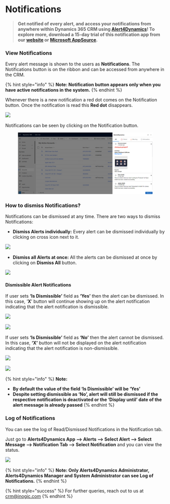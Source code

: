 # Notifications

> #### Get notified of every alert, and access your notifications from anywhere within Dynamics 365 CRM using [Alert4Dynamics](https://bit.ly/3C3EvY9)! To explore more, download a 15-day trial of this notification app from our [website](https://bit.ly/3C3EvY9) or [Microsoft AppSource](https://appsource.microsoft.com/en-gb/product/dynamics-365/inogic.alerts-4-dynamics-add-manage-schedule-notification?tab=Overview).

### View Notifications

Every alert message is shown to the users as **Notifications**. The Notifications button is on the ribbon and can be accessed from anywhere in the CRM.

{% hint style="info" %}
**Note: Notification button appears only when you have active notifications in the system.**&#x20;
{% endhint %}

Whenever there is a new notification a red dot comes on the Notification button. Once the notification is read this **Red dot** disappears.

![](../../.gitbook/assets/Noti\_1.png)

Notifications can be seen by clicking on the Notification button.

<figure><img src="../../.gitbook/assets/View and dismiss notifications (1).png" alt=""><figcaption></figcaption></figure>

### How to dismiss Notifications?

Notifications can be dismissed at any time. There are two ways to dismiss Notifications:

* **Dismiss Alerts individually:** Every alert can be dismissed individually by clicking on cross icon next to it.

![](../../.gitbook/assets/Noti\_3.png)

* **Dismiss all Alerts at once:** All the alerts can be dismissed at once by clicking on **Dismiss All** button.

![](../../.gitbook/assets/Noti\_4.png)

#### Dismissible Alert Notifications

If user sets **‘Is Dismissible’** field as **‘Yes’** then the alert can be dismissed. In this case, ‘**X**’ button will continue showing up on the alert notification indicating that the alert notification is dismissible.

![](<../../.gitbook/assets/Dismiss\_1 (1).png>)

![](../../.gitbook/assets/Dismiss\_2.png)

If user sets **‘Is Dismissible’** field as **‘No’** then the alert cannot be dismissed. In this case, **‘X’** button will not be displayed on the alert notification indicating that the alert notification is non-dismissible.

![](../../.gitbook/assets/Dismiss\_3.png)

![](../../.gitbook/assets/Dismiss\_4.png)

{% hint style="info" %}
**Note:**

* **By default the value of the field ‘Is Dismissible’ will be ‘Yes’**&#x20;
* **Despite setting dismissible as ‘No’, alert will still be dismissed if the respective notification is deactivated or the ‘Display until’ date of the alert message is already passed**
{% endhint %}

### Log of Notifications

You can see the log of Read/Dismissed Notifications in the Notification tab.

Just go to **Alerts4Dynamics App --> Alerts --> Select Alert --> Select Message --> Notification Tab --> Select Notification** and you can view the status.&#x20;

![](../../.gitbook/assets/Noti\_5.png)

{% hint style="info" %}
**Note: Only Alerts4Dynamics Administrator, Alerts4Dynamics Manager and System Administrator can see Log of Notifications.**
{% endhint %}

&#x20;

{% hint style="success" %}
For further queries, reach out to us at [crm@inogic.com](mailto:crm@inogic.com)
{% endhint %}
